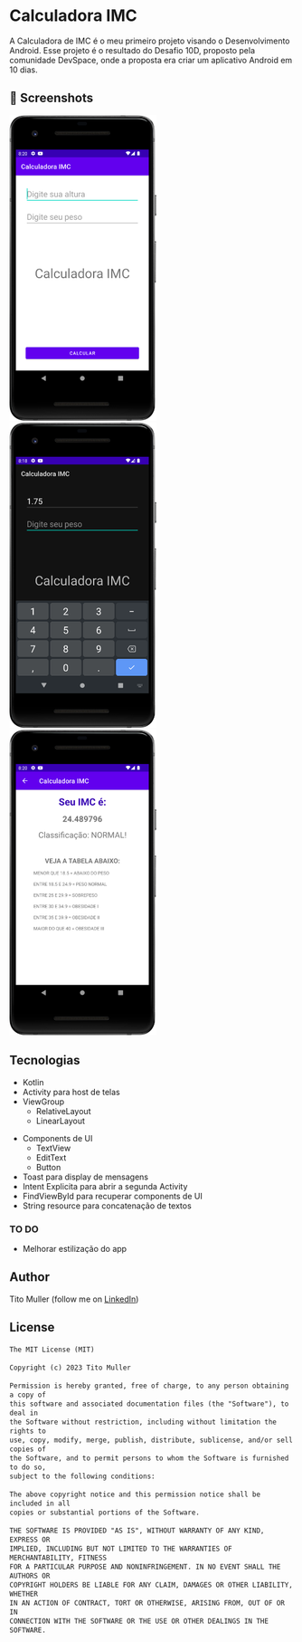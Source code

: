 # Calculadora IMC
A Calculadora de IMC é o meu primeiro projeto visando o Desenvolvimento Android. Esse projeto é o resultado do Desafio 10D, proposto pela comunidade DevSpace, onde a proposta era criar um aplicativo Android em 10 dias. 

## :camera_flash: Screenshots
<!-- You can add more screenshots here if you like -->
<img src="/results/CapaLightTheme.png" width="260">&emsp;<img src="/results/CapaDarkTheme.png" width="260">&emsp;<img src="/results/ResultLightTheme.png" width="260">

## Tecnologias
* Kotlin
* Activity para host de telas
* ViewGroup
    * RelativeLayout
    * LinearLayout
- Components de UI
    - TextView
    - EditText
    - Button
- Toast para display de mensagens
- Intent Explicita para abrir a segunda Activity
- FindViewById para recuperar components de UI
- String resource para concatenação de textos

### TO DO
- Melhorar estilização do app

## Author
Tito Muller (follow me on [LinkedIn](https://www.linkedin.com/in/joao-vittor-muller-99142b13a/))

## License
```
The MIT License (MIT)

Copyright (c) 2023 Tito Muller

Permission is hereby granted, free of charge, to any person obtaining a copy of
this software and associated documentation files (the "Software"), to deal in
the Software without restriction, including without limitation the rights to
use, copy, modify, merge, publish, distribute, sublicense, and/or sell copies of
the Software, and to permit persons to whom the Software is furnished to do so,
subject to the following conditions:

The above copyright notice and this permission notice shall be included in all
copies or substantial portions of the Software.

THE SOFTWARE IS PROVIDED "AS IS", WITHOUT WARRANTY OF ANY KIND, EXPRESS OR
IMPLIED, INCLUDING BUT NOT LIMITED TO THE WARRANTIES OF MERCHANTABILITY, FITNESS
FOR A PARTICULAR PURPOSE AND NONINFRINGEMENT. IN NO EVENT SHALL THE AUTHORS OR
COPYRIGHT HOLDERS BE LIABLE FOR ANY CLAIM, DAMAGES OR OTHER LIABILITY, WHETHER
IN AN ACTION OF CONTRACT, TORT OR OTHERWISE, ARISING FROM, OUT OF OR IN
CONNECTION WITH THE SOFTWARE OR THE USE OR OTHER DEALINGS IN THE SOFTWARE.
```
```
